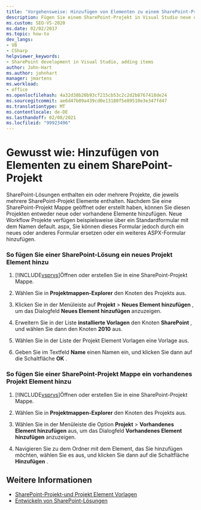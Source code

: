 ```yaml
---
title: 'Vorgehensweise: Hinzufügen von Elementen zu einem SharePoint-Projekt | Microsoft-Dokumentation'
description: Fügen Sie einem SharePoint-Projekt in Visual Studio neue oder vorhandene Elemente hinzu, nachdem Sie eine SharePoint-Projekt Mappe geöffnet oder erstellt haben.
ms.custom: SEO-VS-2020
ms.date: 02/02/2017
ms.topic: how-to
dev_langs:
- VB
- CSharp
helpviewer_keywords:
- SharePoint development in Visual Studio, adding items
author: John-Hart
ms.author: johnhart
manager: jmartens
ms.workload:
- office
ms.openlocfilehash: 4a32d38b20b93cf215cb53c2c2d2b8767418de24
ms.sourcegitcommit: ae6d47b09a439cd0e13180f5e89510e3e347fd47
ms.translationtype: MT
ms.contentlocale: de-DE
ms.lasthandoff: 02/08/2021
ms.locfileid: "99923496"
---
```

# <a name="how-to-add-items-to-a-sharepoint-project"></a>Gewusst wie: Hinzufügen von Elementen zu einem SharePoint-Projekt
  SharePoint-Lösungen enthalten ein oder mehrere Projekte, die jeweils mehrere SharePoint-Projekt Elemente enthalten. Nachdem Sie eine SharePoint-Projekt Mappe geöffnet oder erstellt haben, können Sie diesen Projekten entweder neue oder vorhandene Elemente hinzufügen. Neue Workflow Projekte verfügen beispielsweise über ein Standardformular mit dem Namen default. aspx, Sie können dieses Formular jedoch durch ein neues oder anderes Formular ersetzen oder ein weiteres ASPX-Formular hinzufügen.

### <a name="to-add-a-new-project-item-to-a-sharepoint-solution"></a>So fügen Sie einer SharePoint-Lösung ein neues Projekt Element hinzu

1. [!INCLUDE[vsprvs](../sharepoint/includes/vsprvs-md.md)]Öffnen oder erstellen Sie in eine SharePoint-Projekt Mappe.

2. Wählen Sie in **Projektmappen-Explorer** den Knoten des Projekts aus.

3. Klicken Sie in der Menüleiste auf **Projekt**  >  **Neues Element hinzufügen** , um das Dialogfeld **Neues Element hinzufügen** anzuzeigen.

4. Erweitern Sie in der Liste **installierte Vorlagen** den Knoten **SharePoint** , und wählen Sie dann den Knoten **2010** aus.

5. Wählen Sie in der Liste der Projekt Element Vorlagen eine Vorlage aus.

6. Geben Sie im Textfeld **Name** einen Namen ein, und klicken Sie dann auf die Schaltfläche **OK** .

### <a name="to-add-an-existing-project-item-to-a-sharepoint-solution"></a>So fügen Sie einer SharePoint-Projekt Mappe ein vorhandenes Projekt Element hinzu

1. [!INCLUDE[vsprvs](../sharepoint/includes/vsprvs-md.md)]Öffnen oder erstellen Sie in eine SharePoint-Projekt Mappe.

2. Wählen Sie in **Projektmappen-Explorer** den Knoten des Projekts aus.

3. Wählen Sie in der Menüleiste die Option **Projekt**  >  **Vorhandenes Element hinzufügen** aus, um das Dialogfeld **Vorhandenes Element hinzufügen** anzuzeigen.

4. Navigieren Sie zu dem Ordner mit dem Element, das Sie hinzufügen möchten, wählen Sie es aus, und klicken Sie dann auf die Schaltfläche **Hinzufügen** .

## <a name="see-also"></a>Weitere Informationen
- [SharePoint-Projekt-und Projekt Element Vorlagen](../sharepoint/sharepoint-project-and-project-item-templates.md)
- [Entwickeln von SharePoint-Lösungen](../sharepoint/developing-sharepoint-solutions.md)
